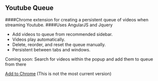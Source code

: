 ## Youtube Queue

####Chrome extension for creating a persistent queue of videos when streaming Youtube.
####Uses AngularJS and Jquery

- Add videos to queue from recommended sidebar.
- Videos play automatically.
- Delete, reorder, and reset the queue manually.
- Persistent between tabs and windows.

Coming soon: Search for videos within the popup and add them to queue from there

[Add to Chrome](https://chrome.google.com/webstore/detail/youtubequeue/amkohmdlfkdahaaacohifokebhmnjkcd)
(This is not the most current version)
